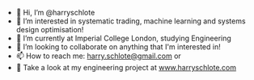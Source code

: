 - 👋 Hi, I’m @harryschlote
- 👀 I’m interested in systematic trading, machine learning and systems design optimisation!
- 🌱 I’m currently at Imperial College London, studying Engineering
- 💞️ I’m looking to collaborate on anything that I'm interested in!
- 📫 How to reach me: harry.schlote@gmail.com or 
- 👀 Take a look at my engineering project at www.harryschlote.com

<!---
harryschlote/harryschlote is a ✨ special ✨ repository because its `README.md` (this file) appears on your GitHub profile.
You can click the Preview link to take a look at your changes.
--->
